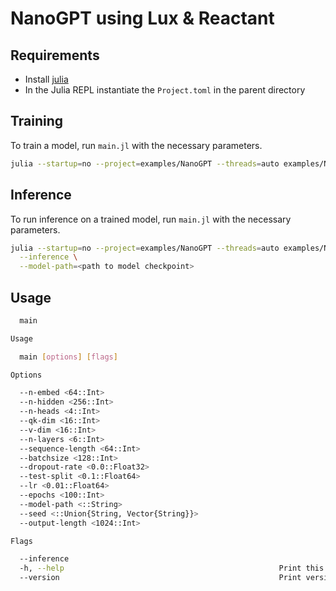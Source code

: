 # NanoGPT using Lux & Reactant

## Requirements

* Install [julia](https://julialang.org/)
* In the Julia REPL instantiate the `Project.toml` in the parent directory

## Training

To train a model, run `main.jl` with the necessary parameters.

```bash
julia --startup=no --project=examples/NanoGPT --threads=auto examples/NanoGPT/main.jl
```

## Inference

To run inference on a trained model, run `main.jl` with the necessary parameters.

```bash
julia --startup=no --project=examples/NanoGPT --threads=auto examples/NanoGPT/main.jl \
  --inference \
  --model-path=<path to model checkpoint>
```

## Usage

```bash
  main

Usage

  main [options] [flags]

Options

  --n-embed <64::Int>
  --n-hidden <256::Int>
  --n-heads <4::Int>
  --qk-dim <16::Int>
  --v-dim <16::Int>
  --n-layers <6::Int>
  --sequence-length <64::Int>
  --batchsize <128::Int>
  --dropout-rate <0.0::Float32>
  --test-split <0.1::Float64>
  --lr <0.01::Float64>
  --epochs <100::Int>
  --model-path <::String>
  --seed <::Union{String, Vector{String}}>
  --output-length <1024::Int>

Flags

  --inference
  -h, --help                                                Print this help message.
  --version                                                 Print version.
```
